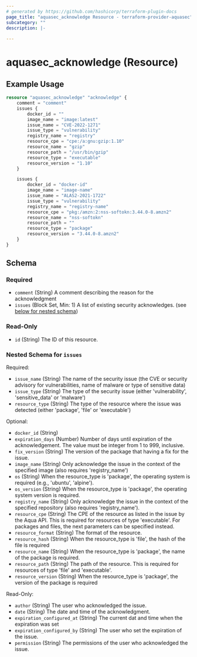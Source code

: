 ```yaml
---
# generated by https://github.com/hashicorp/terraform-plugin-docs
page_title: "aquasec_acknowledge Resource - terraform-provider-aquasec"
subcategory: ""
description: |-
  
---
```


# aquasec_acknowledge (Resource)



## Example Usage

```terraform
resource "aquasec_acknowledge" "acknowledge" {
    comment = "comment"
    issues {
        docker_id = ""
        image_name = "image:latest"
        issue_name = "CVE-2022-1271"
        issue_type = "vulnerability"
        registry_name = "registry"
        resource_cpe = "cpe:/a:gnu:gzip:1.10"
        resource_name = "gzip"
        resource_path = "/usr/bin/gzip"
        resource_type = "executable"
        resource_version = "1.10"
    }

    issues {
        docker_id = "docker-id"
        image_name = "image-name"
        issue_name = "ALAS2-2021-1722"
        issue_type = "vulnerability"
        registry_name = "registry-name"
        resource_cpe = "pkg:/amzn:2:nss-softokn:3.44.0-8.amzn2"
        resource_name = "nss-softokn"
        resource_path = ""
        resource_type = "package"
        resource_version = "3.44.0-8.amzn2"
    }
}
```

<!-- schema generated by tfplugindocs -->
## Schema

### Required

- `comment` (String) A comment describing the reason for the acknowledgment
- `issues` (Block Set, Min: 1) A list of existing security acknowledges. (see [below for nested schema](#nestedblock--issues))

### Read-Only

- `id` (String) The ID of this resource.

<a id="nestedblock--issues"></a>
### Nested Schema for `issues`

Required:

- `issue_name` (String) The name of the security issue (the CVE or security advisory for vulnerabilities, name of malware or type of sensitive data)
- `issue_type` (String) The type of the security issue (either 'vulnerability', 'sensitive_data' or 'malware')
- `resource_type` (String) The type of the resource where the issue was detected (either 'package', 'file' or 'executable')

Optional:

- `docker_id` (String)
- `expiration_days` (Number) Number of days until expiration of the acknowledgement. The value must be integer from 1 to 999, inclusive.
- `fix_version` (String) The version of the package that having a fix for the issue.
- `image_name` (String) Only acknowledge the issue in the context of the specified image (also requires 'registry_name')
- `os` (String) When the resource_type is 'package', the operating system is required (e.g., 'ubuntu', 'alpine').
- `os_version` (String) When the resource_type is 'package', the operating system version is required.
- `registry_name` (String) Only acknowledge the issue in the context of the specified repository (also requires 'registry_name').
- `resource_cpe` (String) The CPE of the resource as listed in the issue by the Aqua API. This is required for resources of type 'executable'. For packages and files, the next parameters can be specified instead.
- `resource_format` (String) The format of the resource.
- `resource_hash` (String) When the resource_type is 'file', the hash of the file is required
- `resource_name` (String) When the resource_type is 'package', the name of the package is required.
- `resource_path` (String) The path of the resource. This is required for resources of type 'file' and 'executable'.
- `resource_version` (String) When the resource_type is 'package', the version of the package is required

Read-Only:

- `author` (String) The user who acknowledged the issue.
- `date` (String) The date and time of the acknowledgment.
- `expiration_configured_at` (String) The current dat and time when the expiration was set
- `expiration_configured_by` (String) The user who set the expiration of the issue.
- `permission` (String) The permissions of the user who acknowledged the issue.


